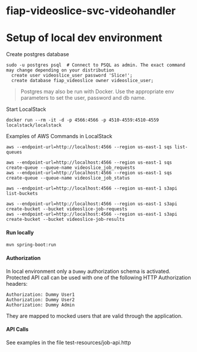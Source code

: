 fiap-videoslice-svc-videohandler
================================


# Setup of local dev environment

Create postgres database

    sudo -u postgres psql  # Connect to PSQL as admin. The exact command may change depending on your distribution
      create user videoslice_user password 'Slice!';
      create database fiap_videoslice owner videoslice_user;

> Postgres may also be run with Docker. Use the appropriate env parameters to set the user, password and db name.

Start LocalStack

    docker run --rm -it -d -p 4566:4566 -p 4510-4559:4510-4559 localstack/localstack

Examples of AWS Commands in LocalStack

    aws --endpoint-url=http://localhost:4566 --region us-east-1 sqs list-queues
    
    aws --endpoint-url=http://localhost:4566 --region us-east-1 sqs create-queue --queue-name videoslice_job_requests
    aws --endpoint-url=http://localhost:4566 --region us-east-1 sqs create-queue --queue-name videoslice_job_status

    aws --endpoint-url=http://localhost:4566 --region us-east-1 s3api list-buckets

    aws --endpoint-url=http://localhost:4566 --region us-east-1 s3api create-bucket --bucket videoslice-job-requests
    aws --endpoint-url=http://localhost:4566 --region us-east-1 s3api create-bucket --bucket videoslice-job-results

#### Run locally

    mvn spring-boot:run

#### Authorization

In local environment only a `Dummy` authorization schema is activated. Protected API call can be used with one of the
following HTTP Authorization headers:

    Authorization: Dummy User1
    Authorization: Dummy User2
    Authorization: Dummy Admin

They are mapped to mocked users that are valid through the application.

#### API Calls

See examples in the file test-resources/job-api.http
